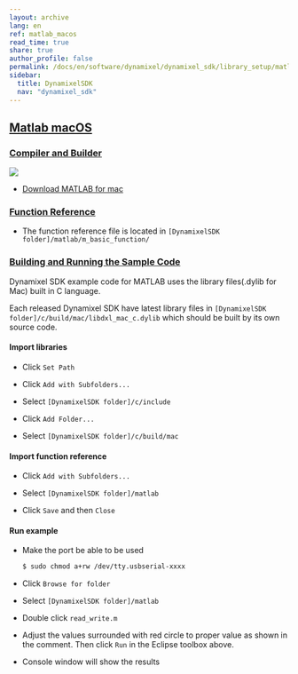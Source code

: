```yaml
---
layout: archive
lang: en
ref: matlab_macos
read_time: true
share: true
author_profile: false
permalink: /docs/en/software/dynamixel/dynamixel_sdk/library_setup/matlab_macos/
sidebar:
  title: DynamixelSDK
  nav: "dynamixel_sdk"
---
```


<div style="counter-reset: h1 4"></div>
<div style="counter-reset: h2 15"></div>

<!--[dummy Header 1]>
  <h1 id="library-setup"><a href="#library-setup">Library Setup</a></h1>
<![end dummy Header 1]-->

## [Matlab macOS](#matlab-macos)

### [Compiler and Builder](#compiler-and-builder)

![](/assets/images/sw/sdk/dynamixel_sdk/library_setup/matlab/matlab.png)

* [Download MATLAB for mac](http://www.mathworks.com/index.html?s_tid=gn_loc_drop)
<!--
  ![](/assets/images/sw/sdk/dynamixel_sdk/library_setup/matlab/mac/library_file/a1.png)
-->
<!--
  ![](/assets/images/sw/sdk/dynamixel_sdk/library_setup/matlab/mac/library_file/a2.png)
-->

### [Function Reference](#function-reference)

* The function reference file is located in `[DynamixelSDK folder]/matlab/m_basic_function/`
<!--
  ![](/assets/images/sw/sdk/dynamixel_sdk/library_setup/matlab/mac/library_file/2.png)
-->
<!--
  ![](/assets/images/sw/sdk/dynamixel_sdk/library_setup/matlab/mac/library_file/3.png)
-->
<!--
  ![](/assets/images/sw/sdk/dynamixel_sdk/library_setup/matlab/mac/library_file/1.png)
-->

### [Building and Running the Sample Code](#building-and-running-the-sample-code)

Dynamixel SDK example code for MATLAB uses the library files(.dylib for Mac) built in C language.

Each released Dynamixel SDK have latest library files in `[DynamixelSDK folder]/c/build/mac/libdxl_mac_c.dylib` which should be built by its own source code.

#### Import libraries

* Click `Set Path`
<!--
  ![](/assets/images/sw/sdk/dynamixel_sdk/library_setup/matlab/mac/sample_code/1.png)
-->

* Click `Add with Subfolders...`
<!--
  ![](/assets/images/sw/sdk/dynamixel_sdk/library_setup/matlab/mac/sample_code/2.png)
-->

* Select `[DynamixelSDK folder]/c/include`
<!--
  ![](/assets/images/sw/sdk/dynamixel_sdk/library_setup/matlab/mac/sample_code/3.png)
-->

* Click `Add Folder...`
<!--
  ![](/assets/images/sw/sdk/dynamixel_sdk/library_setup/matlab/mac/sample_code/4.png)
-->

* Select `[DynamixelSDK folder]/c/build/mac`
<!--
  ![](/assets/images/sw/sdk/dynamixel_sdk/library_setup/matlab/mac/sample_code/5.png)
-->

#### Import function reference

* Click `Add with Subfolders...`
<!--
  ![](/assets/images/sw/sdk/dynamixel_sdk/library_setup/matlab/mac/sample_code/6.png)
-->

* Select `[DynamixelSDK folder]/matlab`
<!--
  ![](/assets/images/sw/sdk/dynamixel_sdk/library_setup/matlab/mac/sample_code/7.png)
-->

* Click `Save` and then `Close`
<!--
  ![](/assets/images/sw/sdk/dynamixel_sdk/library_setup/matlab/mac/sample_code/8.png)
-->

#### Run example

* Make the port be able to be used

  ```bash
  $ sudo chmod a+rw /dev/tty.usbserial-xxxx
  ```
<!--
  ![](/assets/images/sw/sdk/dynamixel_sdk/library_setup/matlab/mac/sample_code/16.png)
-->

* Click `Browse for folder`
<!--
  ![](/assets/images/sw/sdk/dynamixel_sdk/library_setup/matlab/mac/sample_code/9.png)
-->

* Select `[DynamixelSDK folder]/matlab`
<!--
  ![](/assets/images/sw/sdk/dynamixel_sdk/library_setup/matlab/mac/sample_code/10.png)
-->

* Double click `read_write.m`
<!--
  ![](/assets/images/sw/sdk/dynamixel_sdk/library_setup/matlab/mac/sample_code/11.png)
-->

* Adjust the values surrounded with red circle to proper value as shown in the comment. Then click `Run` in the Eclipse toolbox above. 
<!--
  ![](/assets/images/sw/sdk/dynamixel_sdk/library_setup/matlab/mac/sample_code/12.png)
-->

* Console window will show the results 
<!--
  ![](/assets/images/sw/sdk/dynamixel_sdk/library_setup/matlab/mac/sample_code/13.png)
-->